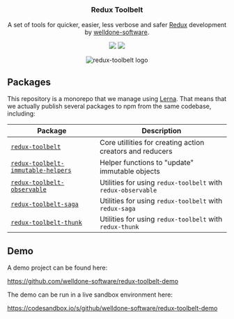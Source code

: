 <h3 align="center">
  Redux Toolbelt
</h3>

<p align="center">
  A set of tools for quicker, easier, less verbose and safer <a href="http://redux.js.org/">Redux</a> development by <a href="http://welldone-software.com/">welldone-software</a>.
</p>

<p align="center">
  <a href="https://www.npmjs.com/package/redux-toolbelt"><img src="https://img.shields.io/npm/v/redux-toolbelt.svg?style=flat-square"></a>
  <a href="https://www.npmjs.com/package/redux-toolbelt"><img src="https://img.shields.io/npm/dm/redux-toolbelt.svg?style=flat-square"></a>
</p>

<p align="center">
  <img align="center" src="https://raw.githubusercontent.com/welldone-software/redux-toolbelt/master/redux-toolbelt-logo.png" alt="redux-toolbelt logo"/>
</p>

## Packages

This repository is a monorepo that we manage using [Lerna](https://github.com/lerna/lerna). That means that we actually publish several packages to npm from the same codebase, including:

| Package | Description |
|---------|---------|
| [`redux-toolbelt`](/packages/redux-toolbelt) | Core utillities for creating action creators and reducers |
| [`redux-toolbelt-immutable-helpers`](/packages/redux-toolbelt-immutable-helpers) | Helper functions to "update" immutable objects |
| [`redux-toolbelt-observable`](/packages/redux-toolbelt-observable) | Utilities for using `redux-toolbelt` with `redux-observable` |
| [`redux-toolbelt-saga`](/packages/redux-toolbelt-saga) | Utilities for using `redux-toolbelt` with `redux-saga` |
| [`redux-toolbelt-thunk`](/packages/redux-toolbelt-thunk) | Utilities for using `redux-toolbelt` with `redux-thunk` |

## Demo
A demo project can be found here:

https://github.com/welldone-software/redux-toolbelt-demo

The demo can be run in a live sandbox environment here:

https://codesandbox.io/s/github/welldone-software/redux-toolbelt-demo
